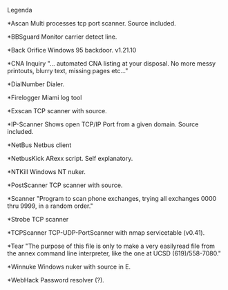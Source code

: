 Legenda
	
*Ascan
Multi processes tcp port scanner. Source included.

*BBSguard
Monitor carrier detect line.

*Back Orifice
Windows 95 backdoor. v1.21.10

*CNA Inquiry
"... automated CNA listing at your disposal. No more messy printouts, blurry text, missing pages etc..."

*DialNumber
Dialer.

*Firelogger
Miami log tool

*Exscan
TCP scanner with source.

*IP-Scanner
Shows open TCP/IP Port from a given domain. Source included.

*NetBus
Netbus client

*NetbusKick
ARexx script. Self explanatory.

*NTKill
Windows NT nuker.

*PostScanner
TCP scanner with source.

*Scanner
"Program to scan phone exchanges, trying all exchanges 0000 thru 9999, in a random order."

*Strobe
TCP scanner

*TCPScanner
TCP-UDP-PortScanner with nmap servicetable (v0.41).

*Tear
"The purpose of this file is only to make a very easilyread file from the annex command line interpreter, like the one at UCSD (619)/558-7080."

*Winnuke
Windows nuker with source in E.

*WebHack
Password resolver (?).
